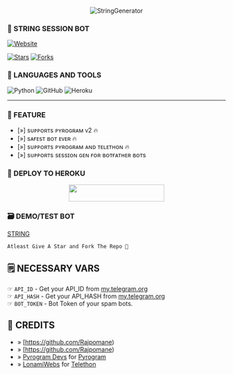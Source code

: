 <p align="center">
  <img src="https://telegra.ph/file/a23e56ed4af0ed92d62c1.jpg" alt="StringGenerator">
</p>

### 🤖 STRING SESSION BOT
  <a href="https://github.com/Rajpomane"><img alt="Website" src="https://img.shields.io/badge/丂卩ㄚᗪ乇尺-red"></a>
 
[![Stars](https://img.shields.io/github/stars/Spydyrkt/StringSession?style=social)](https://github.com/Rajpomane/StringSession/stargazers)
  [![Forks](https://img.shields.io/github/forks/Spydyrkt/StringSession?style=social)](https://github.com/Rajpomane/StringSession/fork)

### 📌 LANGUAGES AND TOOLS

  ![Python](https://img.shields.io/badge/Python-3776AB?style=for-the-badge&logo=python&logoColor=white)
  ![GitHub](https://img.shields.io/badge/GitHub-100000?style=for-the-badge&logo=github&logoColor=white)
  ![Heroku](https://img.shields.io/badge/Heroku-430098?style=for-the-badge&logo=heroku&logoColor=white)

----
 
### 📎 FEATURE

- [»] sᴜᴩᴩᴏʀᴛs ᴩʏʀᴏɢʀᴀᴍ ᴠ2 🔥
- [»] sᴀғᴇsᴛ ʙᴏᴛ ᴇᴠᴇʀ 🔥
- [»] sᴜᴩᴩᴏʀᴛs ᴩʏʀᴏɢʀᴀᴍ ᴀɴᴅ ᴛᴇʟᴇᴛʜᴏɴ 🔥
- [»] sᴜᴩᴩᴏʀᴛs sᴇssɪᴏɴ ɢᴇɴ ғᴏʀ ʙᴏᴛғᴀᴛʜᴇʀ ʙᴏᴛs

### 🚀 DEPLOY TO HEROKU
  
  <p align="center"><a href="https://heroku.com/deploy?template=https://github.com/Spydyrkt/StringSession"> <img src="https://img.shields.io/badge/Deploy%20To%20Heroku-black?style=for-the-badge&logo=heroku" width="220" height="38.45"/></a></p>



### 🗃 DEMO/TEST BOT
  
  [STRING](https://telegram.me/String_session_gentr_bot)

```
Atleast Give A Star and Fork The Repo 🖤
```

## 🗒️ NECESSARY VARS

☞ `API_ID` - Get your API_ID from [my.telegram.org](https://my.telegram.org/apps)<br>
☞ `API_HASH` - Get your API_HASH from [my.telegram.org](https://my.telegram.org/apps)<br>
☞ `BOT_TOKEN` - Bot Token of your spam bots.<br>


## 💖 CREDITS
- » [https://github.com/Rajpomane)
- » [https://github.com/Rajpomane)
- » [Pyrogram Devs](https://github.com/pyrogram) for [Pyrogram](https://github.com/pyrogram/pyrogram)
- » [LonamiWebs](https://github.com/LonamiWebs) for [Telethon](https://github.com/LonamiWebs/Telethon)
